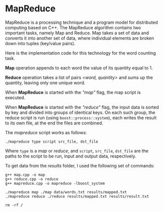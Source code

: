 # MapReduce
MapReduce is a processing technique and a program model for distributed computing based on C++. The MapReduce algorithm contains two important tasks, namely Map and Reduce. Map takes a set of data and converts it into another set of data, where individual elements are broken down into tuples (key/value pairs).

Here is the implementation code for this technology for the word counting task.

**Map** operation appends to each word the value of its quantity equal to 1.

**Reduce** operation takes a list of pairs *<word, quantity>* and sums up the quantity, leaving only one unique word.

When **MapReduce** is started with the *"map"* flag, the map script is executed.

When **MapReduce** is started with the *"reduce"* flag, the input data is sorted by key and divided into groups of identical keys. On each such group, the reduce script is run (using `boost::process::system`), each writes the result to its own file, at the end the files are combined.

The *mapreduce* script works as follows:
```
./mapreduce type script src_file, dst_file
```
Where `type` is a *map* or *reduce*, and `script`, `src_file`, `dst_file` are the paths to the script to be run, input and output data, respectively.

To get data from the *results* folder, I used the following set of commands:

```
g++ map.cpp -o map
g++ reduce.cpp -o reduce
g++ mapreduce.cpp -o mapreduce -lboost_system

./mapreduce map ./map data/words.txt results/mapped.txt
./mapreduce reduce ./reduce results/mapped.txt results/result.txt

rm -rf /
```
